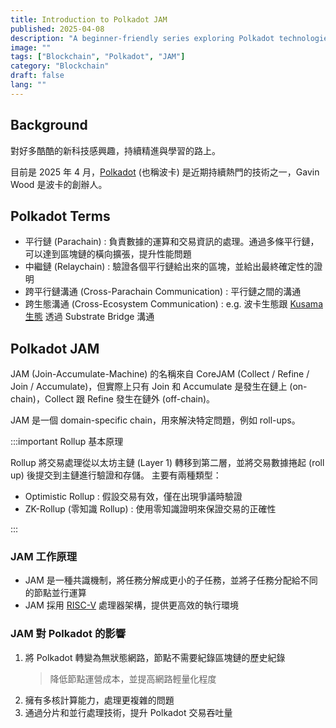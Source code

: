 ```yaml
---
title: Introduction to Polkadot JAM
published: 2025-04-08
description: "A beginner-friendly series exploring Polkadot technologies."
image: ""
tags: ["Blockchain", "Polkadot", "JAM"]
category: "Blockchain"
draft: false
lang: ""
---
```


## Background

對好多酷酷的新科技感興趣，持續精進與學習的路上。

目前是 2025 年 4 月，[Polkadot](https://polkadot.com/) (也稱波卡) 是近期持續熱門的技術之一，Gavin Wood 是波卡的創辦人。

## Polkadot Terms

- 平行鏈 (Parachain) : 負責數據的運算和交易資訊的處理。通過多條平行鏈，可以達到區塊鏈的橫向擴張，提升性能問題
- 中繼鏈 (Relaychain) : 驗證各個平行鏈給出來的區塊，並給出最終確定性的證明
- 跨平行鏈溝通 (Cross-Parachain Communication) : 平行鏈之間的溝通
- 跨生態溝通 (Cross-Ecosystem Communication) : e.g. 波卡生態跟 [Kusama 生態](https://kusama.network) 透過 Substrate Bridge 溝通

## Polkadot JAM

JAM (Join-Accumulate-Machine) 的名稱來自 CoreJAM (Collect / Refine / Join / Accumulate)，但實際上只有 Join 和 Accumulate 是發生在鏈上 (on-chain)，Collect 跟 Refine 發生在鏈外 (off-chain)。

JAM 是一個 domain-specific chain，用來解決特定問題，例如 roll-ups。

:::important
Rollup 基本原理

Rollup 將交易處理從以太坊主鏈 (Layer 1) 轉移到第二層，並將交易數據捲起 (roll up) 後提交到主鏈進行驗證和存儲。
主要有兩種類型：

- Optimistic Rollup : 假設交易有效，僅在出現爭議時驗證
- ZK-Rollup (零知識 Rollup) : 使用零知識證明來保證交易的正確性

:::

### JAM 工作原理

- JAM 是一種共識機制，將任務分解成更小的子任務，並將子任務分配給不同的節點並行運算
- JAM 採用 [RISC-V](https://zh.wikipedia.org/zh-tw/RISC-V) 處理器架構，提供更高效的執行環境

### JAM 對 Polkadot 的影響

1. 將 Polkadot 轉變為無狀態網路，節點不需要紀錄區塊鏈的歷史紀錄
   > 降低節點運營成本，並提高網路輕量化程度
2. 擁有多核計算能力，處理更複雜的問題
3. 通過分片和並行處理技術，提升 Polkadot 交易吞吐量

